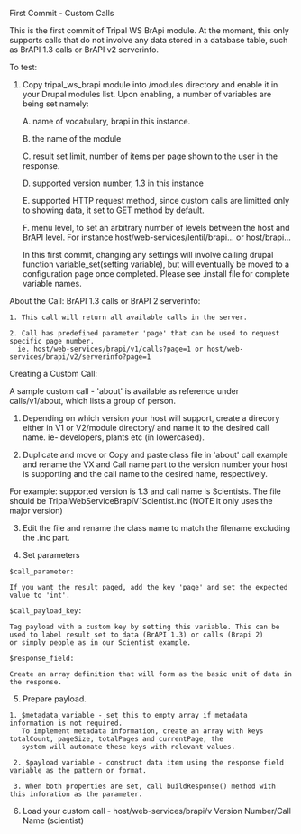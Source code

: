 First Commit - Custom Calls

This is the first commit of Tripal WS BrApi module. At the moment, this only supports calls that do not involve any data stored
in a database table, such as BrAPI 1.3 calls or BrAPI v2 serverinfo.

To test:
  1. Copy tripal_ws_brapi module into /modules directory and enable it in your Drupal modules list.
     Upon enabling, a number of variables are being set namely:
     
     A. name of vocabulary, brapi in this instance.
     
     B. the name of the module
     
     C. result set limit, number of items per page shown to the user in the response.
     
     D. supported version number, 1.3 in this instance
     
     E. supported HTTP request method, since custom calls are limitted only to showing data, it set to GET method by default.
     
     F. menu level, to set an arbitrary number of levels between the host and BrAPI level. For instance
     host/web-services/lentil/brapi... or host/brapi...
     
     In this first commit, changing any settings will involve calling drupal function variable_set(setting variable), but will
     eventually be moved to a configuration page once completed. Please see .install file for complete variable names.
  
  
  About the Call: BrAPI 1.3 calls or BrAPI 2 serverinfo:
  
    1. This call will return all available calls in the server.
    
    2. Call has predefined parameter 'page' that can be used to request specific page number.
      ie. host/web-services/brapi/v1/calls?page=1 or host/web-services/brapi/v2/serverinfo?page=1
      
      
  Creating a Custom Call:
  
  A sample custom call - 'about' is available as reference under calls/v1/about, which lists a group of person.
  
  1. Depending on which version your host will support, create a direcory either in V1 or V2/module directory/ and name
  it to the desired call name. ie- developers, plants etc (in lowercased).
  
  2. Duplicate and move or Copy and paste class file in 'about' call example and rename the VX and Call name part to the version
  number your host is supporting and the call name to the desired name, respectively.
  
  For example: supported version is 1.3 and call name is Scientists.
  The file should be TripalWebServiceBrapiV1Scientist.inc (NOTE it only uses the major version)
  
  3. Edit the file and rename the class name to match the filename excluding the .inc part.
  
  4. Set parameters
  
    $call_parameter:
    
    If you want the result paged, add the key 'page' and set the expected value to 'int'.
    
    $call_payload_key:
    
    Tag payload with a custom key by setting this variable. This can be used to label result set to data (BrAPI 1.3) or calls (Brapi 2) 
    or simply people as in our Scientist example.
    
    $response_field:
    
    Create an array definition that will form as the basic unit of data in the response.
    
  5. Prepare payload.
  
    1. $metadata variable - set this to empty array if metadata information is not required.
       To implement metadata information, create an array with keys totalCount, pageSize, totalPages and currentPage, the
       system will automate these keys with relevant values.
       
     2. $payload variable - construct data item using the response field variable as the pattern or format.
     
     3. When both properties are set, call buildResponse() method with this inforation as the parameter.
     
   6. Load your custom call - host/web-services/brapi/v Version Number/Call Name (scientist)  
     
     
     
       
       
    
    
  
  
      
